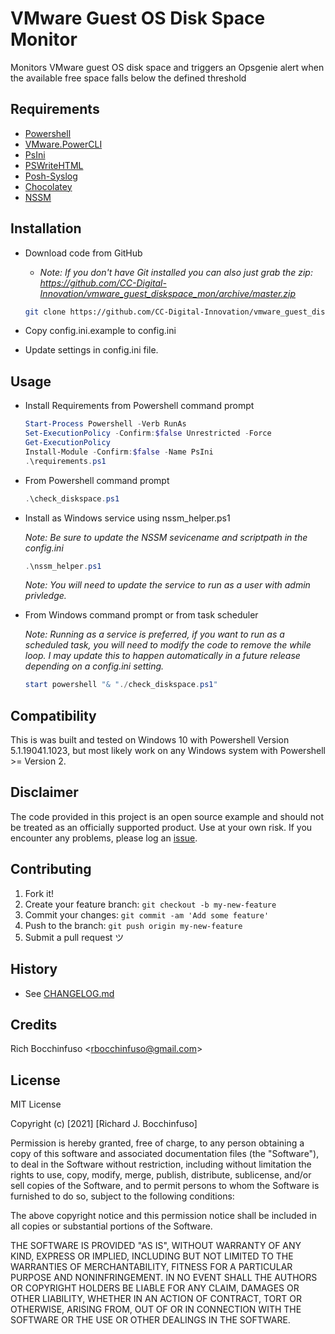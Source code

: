 # VMware Guest OS Disk Space Monitor

Monitors VMware guest OS disk space and triggers an Opsgenie alert when the available free space falls below the defined threshold

## Requirements

- [Powershell](https://docs.microsoft.com/en-us/powershell/)
- [VMware.PowerCLI](https://www.powershellgallery.com/packages/VMware.PowerCLI)
- [PsIni](https://www.powershellgallery.com/packages/PsIni/3.1.2)
- [PSWriteHTML](https://www.powershellgallery.com/packages/PSWriteHTML)
- [Posh-Syslog](https://www.powershellgallery.com/packages/Posh-SYSLOG)
- [Chocolatey](https://chocolatey.org/)
- [NSSM](https://nssm.cc/download)

## Installation

- Download code from GitHub
    - _Note:  If you don't have Git installed you can also just grab the zip:  https://github.com/CC-Digital-Innovation/vmware_guest_diskspace_mon/archive/master.zip_

    ```sh
    git clone https://github.com/CC-Digital-Innovation/vmware_guest_diskspace_mon.git
    ```

- Copy config.ini.example to config.ini
- Update settings in config.ini file.

## Usage

- Install Requirements from Powershell command prompt

    ```Powershell
    Start-Process Powershell -Verb RunAs
    Set-ExecutionPolicy -Confirm:$false Unrestricted -Force
    Get-ExecutionPolicy
    Install-Module -Confirm:$false -Name PsIni
    .\requirements.ps1
    ```

- From Powershell command prompt

    ```Powershell
    .\check_diskspace.ps1
    ```

- Install as Windows service using nssm_helper.ps1

    _Note: Be sure to update the NSSM sevicename and scriptpath in the config.ini_

    ```Powershell
    .\nssm_helper.ps1
    ```
    _Note:  You will need to update the service to run as a user with admin privledge._


- From Windows command prompt or from task scheduler

    _Note: Running as a service is preferred, if you want to run as a scheduled task, you will need to modify the code to remove the while loop. I may update this to happen automatically in a future release depending on a config.ini setting._
    ```Powershell
    start powershell "& "./check_diskspace.ps1"
    ```



## Compatibility

This is was built and tested on Windows 10 with Powershell Version 5.1.19041.1023, but most likely work on any Windows system with Powershell >= Version 2.

## Disclaimer

The code provided in this project is an open source example and should not be treated as an officially supported product. Use at your own risk. If you encounter any problems, please log an [issue](https://github.com/CC-Digital-Innovation/vmware_guest_diskspace_mon/issues).

## Contributing

1. Fork it!
2. Create your feature branch: `git checkout -b my-new-feature`
3. Commit your changes: `git commit -am 'Add some feature'`
4. Push to the branch: `git push origin my-new-feature`
5. Submit a pull request ツ

## History

- See [CHANGELOG.md](https://github.com/CC-Digital-Innovation/vmware_guest_diskspace_mon/blob/main/CHANGELOG.md)

## Credits

Rich Bocchinfuso <<rbocchinfuso@gmail.com>>

## License

MIT License

Copyright (c) [2021] [Richard J. Bocchinfuso]

Permission is hereby granted, free of charge, to any person obtaining a copy of this software and associated documentation files (the "Software"), to deal in the Software without restriction, including without limitation the rights to use, copy, modify, merge, publish, distribute, sublicense, and/or sell copies of the Software, and to permit persons to whom the Software is furnished to do so, subject to the following conditions:

The above copyright notice and this permission notice shall be included in all copies or substantial portions of the Software.

THE SOFTWARE IS PROVIDED "AS IS", WITHOUT WARRANTY OF ANY KIND, EXPRESS OR IMPLIED, INCLUDING BUT NOT LIMITED TO THE WARRANTIES OF MERCHANTABILITY, FITNESS FOR A PARTICULAR PURPOSE AND NONINFRINGEMENT. IN NO EVENT SHALL THE AUTHORS OR COPYRIGHT HOLDERS BE LIABLE FOR ANY CLAIM, DAMAGES OR OTHER LIABILITY, WHETHER IN AN ACTION OF CONTRACT, TORT OR OTHERWISE, ARISING FROM, OUT OF OR IN CONNECTION WITH THE SOFTWARE OR THE USE OR OTHER DEALINGS IN THE SOFTWARE.

